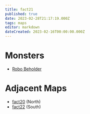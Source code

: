 ```yaml
---
title: fact21
published: true
date: 2023-02-28T21:17:19.000Z
tags: maps
editor: markdown
dateCreated: 2023-02-16T00:00:00.000Z
---
```



# Monsters
 * [Robo Beholder](/monsters/robo-beholder)

# Adjacent Maps
 * [fact20](/maps/fact20) (North)
 * [fact22](/maps/fact22) (South)
